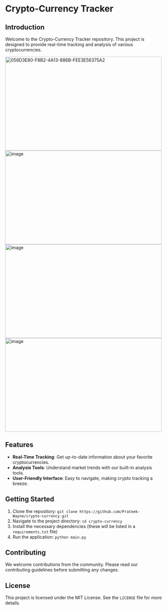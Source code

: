 # Crypto-Currency Tracker

## Introduction
Welcome to the Crypto-Currency Tracker repository. This project is designed to provide real-time tracking and analysis of various cryptocurrencies.
<div style={{ display:"flex" }} >
<img width="500" height="300"  alt="056D3E80-F8B2-4A13-886B-FEE3E56375A2" src="https://github.com/Prateek-Wayne/crypto-currency/assets/114328592/5a56826b-88af-44c0-bdae-ee316be52b9d">
<img width="500" height="300"  alt="image" src="https://github.com/Prateek-Wayne/crypto-currency/assets/114328592/728a7406-c761-4dae-b2a8-ccd8a5457640">
</div>
<div style={{ display:"flex" }} >
<img width="500" height="300" alt="image" src="https://github.com/Prateek-Wayne/crypto-currency/assets/114328592/a7c334ce-3dec-4291-9c01-db5e4906bcb3">

<img width="500" height="300"  alt="image" src="https://github.com/Prateek-Wayne/crypto-currency/assets/114328592/ba3c6ec6-03e0-4642-8df5-30e800970e15">

</div>

## Features
- **Real-Time Tracking**: Get up-to-date information about your favorite cryptocurrencies.
- **Analysis Tools**: Understand market trends with our built-in analysis tools.
- **User-Friendly Interface**: Easy to navigate, making crypto tracking a breeze.

## Getting Started
1. Clone the repository: `git clone https://github.com/Prateek-Wayne/crypto-currency.git`
2. Navigate to the project directory: `cd crypto-currency`
3. Install the necessary dependencies (these will be listed in a `requirements.txt` file)
4. Run the application: `python main.py`

## Contributing
We welcome contributions from the community. Please read our contributing guidelines before submitting any changes.

## License
This project is licensed under the MIT License. See the `LICENSE` file for more details.
